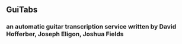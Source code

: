 ## GuiTabs
### an automatic guitar transcription service written by David Hofferber, Joseph Eligon, Joshua Fields